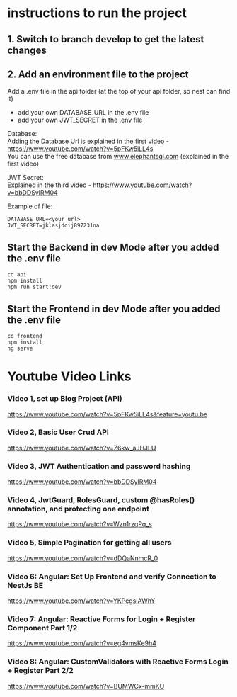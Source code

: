 # instructions to run the project 
## 1. Switch to branch develop to get the latest changes
## 2. Add an environment file to the project
Add a .env file in the api folder (at the top of your api folder, so nest can find it)  
 - add your own DATABASE_URL in the .env file
 - add your own JWT_SECRET in the .env file

Database:  
Adding the Database Url is explained in the first video - https://www.youtube.com/watch?v=5pFKw5iLL4s  
You can use the free database from www.elephantsql.com (explained in the first video)

JWT Secret:  
Explained in the third video - https://www.youtube.com/watch?v=bbDDSylRM04


Example of file: 

    DATABASE_URL=<your url>  
    JWT_SECRET=jklasjdoij897231na


## Start the Backend in dev Mode after you added the .env file
`cd api`  
`npm install`  
`npm run start:dev`  
  
## Start the Frontend in dev Mode after you added the .env file
`cd frontend`    
`npm install`  
`ng serve`  


# Youtube Video Links
### Video 1, set up Blog Project (API)
https://www.youtube.com/watch?v=5pFKw5iLL4s&feature=youtu.be

### Video 2, Basic User Crud API
https://www.youtube.com/watch?v=Z6kw_aJHJLU

### Video 3, JWT Authentication and password hashing
https://www.youtube.com/watch?v=bbDDSylRM04

### Video 4, JwtGuard, RolesGuard, custom @hasRoles() annotation, and protecting one endpoint
https://www.youtube.com/watch?v=Wzn1rzqPq_s

### Video 5, Simple Pagination for getting all users
https://www.youtube.com/watch?v=dDQaNnmcR_0

### Video 6: Angular: Set Up Frontend and verify Connection to NestJs BE
https://www.youtube.com/watch?v=YKPegsIAWhY

### Video 7: Angular: Reactive Forms for Login + Register Component Part 1/2
https://www.youtube.com/watch?v=eg4vmsKe9h4

### Video 8: Angular: CustomValidators with Reactive Forms Login + Register Part 2/2
https://www.youtube.com/watch?v=BUMWCx-mmKU